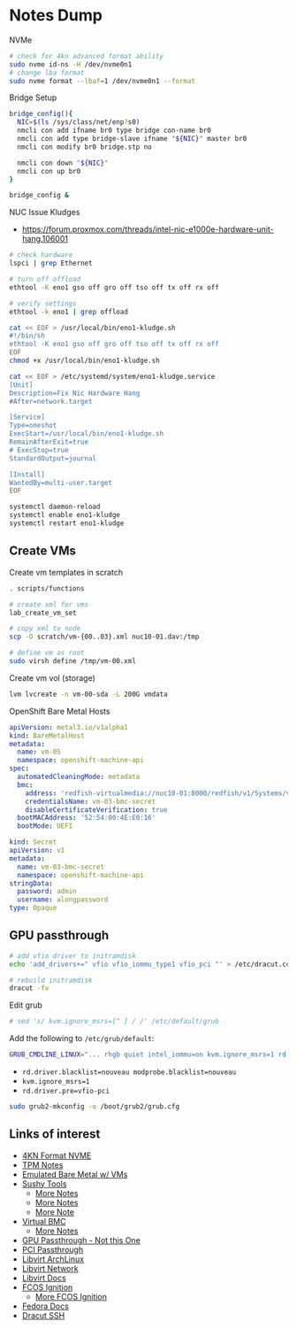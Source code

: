 # Notes Dump

NVMe

```sh
# check for 4kn advanced format ability
sudo nvme id-ns -H /dev/nvme0n1
# change lba format
sudo nvme format --lbaf=1 /dev/nvme0n1 --format
```

Bridge Setup

```sh
bridge_config(){
  NIC=$(ls /sys/class/net/enp?s0)
  nmcli con add ifname br0 type bridge con-name br0
  nmcli con add type bridge-slave ifname "${NIC}" master br0
  nmcli con modify br0 bridge.stp no

  nmcli con down "${NIC}"
  nmcli con up br0
}

bridge_config &
```

NUC Issue Kludges

- https://forum.proxmox.com/threads/intel-nic-e1000e-hardware-unit-hang.106001

```sh
# check hardware
lspci | grep Ethernet

# turn off offload
ethtool -K eno1 gso off gro off tso off tx off rx off

# verify settings
ethtool -k eno1 | grep offload
```

```sh
cat << EOF > /usr/local/bin/eno1-kludge.sh
#!/bin/sh
ethtool -K eno1 gso off gro off tso off tx off rx off
EOF
chmod +x /usr/local/bin/eno1-kludge.sh

cat << EOF > /etc/systemd/system/eno1-kludge.service 
[Unit]
Description=Fix Nic Hardware Hang
#After=network.target

[Service]
Type=oneshot
ExecStart=/usr/local/bin/eno1-kludge.sh
RemainAfterExit=true
# ExecStop=true
StandardOutput=journal

[Install]
WantedBy=multi-user.target
EOF

systemctl daemon-reload
systemctl enable eno1-kludge
systemctl restart eno1-kludge
```

## Create VMs

Create vm templates in scratch

```sh
. scripts/functions

# create xml for vms
lab_create_vm_set

# copy xml to node
scp -O scratch/vm-{00..03}.xml nuc10-01.dav:/tmp

# define vm as root
sudo virsh define /tmp/vm-00.xml
```

Create vm vol (storage)

```sh
lvm lvcreate -n vm-00-sda -L 200G vmdata
```

OpenShift Bare Metal Hosts

```yaml
apiVersion: metal3.io/v1alpha1
kind: BareMetalHost
metadata:
  name: vm-05
  namespace: openshift-machine-api
spec:
  automatedCleaningMode: metadata
  bmc:
    address: 'redfish-virtualmedia://nuc10-01:8000/redfish/v1/Systems/vm-03'
    credentialsName: vm-03-bmc-secret
    disableCertificateVerification: true
  bootMACAddress: '52:54:00:4E:E0:16'
  bootMode: UEFI
```

```yaml
kind: Secret
apiVersion: v1
metadata:
  name: vm-03-bmc-secret
  namespace: openshift-machine-api
stringData:
  password: admin
  username: alongpassword
type: Opaque
```

## GPU passthrough

```sh
# add vfio driver to initramdisk
echo 'add_drivers+=" vfio vfio_iommu_type1 vfio_pci "' > /etc/dracut.conf.d/vfio.conf

# rebuild initramdisk
dracut -fv
```

Edit grub

```sh
# sed 's/ kvm.ignore_msrs=[^ ] / /' /etc/default/grub
```

Add the following to `/etc/grub/default`:

```sh
GRUB_CMDLINE_LINUX="... rhgb quiet intel_iommu=on kvm.ignore_msrs=1 rd.driver.pre=vfio-pci rd.driver.blacklist=nouveau modprobe.blacklist=nouveau"
```

- `rd.driver.blacklist=nouveau modprobe.blacklist=nouveau`
- `kvm.ignore_msrs=1`
- `rd.driver.pre=vfio-pci`

```sh
sudo grub2-mkconfig -o /boot/grub2/grub.cfg
```

## Links of interest

- [4KN Format NVME](https://carlosfelic.io/misc/how-to-switch-your-nvme-ssd-to-4kn-advanced-format/)
- [TPM Notes](https://tpm2-software.github.io/2020/06/12/Remote-Attestation-With-tpm2-tools.html)
- [Emulated Bare Metal w/ VMs](https://github.com/amedeos/ocp4-in-the-jars)
- [Sushy Tools](https://docs.openstack.org/sushy-tools/latest/admin/)
  - [More Notes](https://jgato.github.io/jgato/posts/redfish-sushy/)
  - [More Notes](https://gist.github.com/williamcaban/e5d02b3b7a93b497459c94446105872c)
  - [More Note](https://cloudcult.dev/sushy-emulator-redfish-for-the-virtualization-nation/)
- [Virtual BMC](https://docs.openstack.org/virtualbmc/latest/user/index.html)
  - [More Notes](https://www.cloudnull.io/2019/05/vbmc/)
- [GPU Passthrough - Not this One](https://github.com/martinopiaggi/Single-GPU-Passthrough-for-Dummies)
- [PCI Passthrough](https://github.com/Flux365/Fedora-VFIO-Guide)
- [Libvirt ArchLinux](https://wiki.archlinux.org/title/Libvirt#Server)
- [Libvirt Network](https://libvirt.org/formatnetwork.html)
- [Libvirt Docs](https://libvirt.org/docs.html)
- [FCOS Ignition](https://github.com/project-faros/cluster-manager/blob/master/app/roles/openshift-installer/templates/98-cache-disk.yaml.j2)
  - [More FCOS Ignition](https://coreos.github.io/ignition/getting-started)
- [Fedora Docs](https://docs.fedoraproject.org/en-US/fedora-coreos/live-booting)
- [Dracut SSH](https://github.com/dracut-crypt-ssh/dracut-crypt-ssh)
